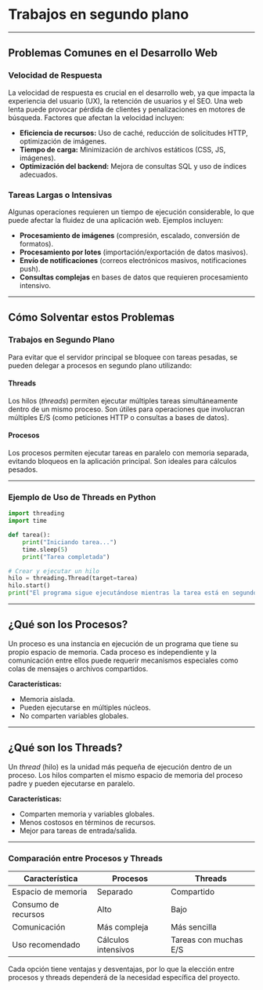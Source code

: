 # Trabajos en segundo plano

---

## Problemas Comunes en el Desarrollo Web 

### Velocidad de Respuesta
La velocidad de respuesta es crucial en el desarrollo web, ya que impacta la experiencia del usuario (UX), la retención de usuarios y el SEO. Una web lenta puede provocar pérdida de clientes y penalizaciones en motores de búsqueda. Factores que afectan la velocidad incluyen:
- **Eficiencia de recursos:** Uso de caché, reducción de solicitudes HTTP, optimización de imágenes.
- **Tiempo de carga:** Minimización de archivos estáticos (CSS, JS, imágenes).
- **Optimización del backend:** Mejora de consultas SQL y uso de índices adecuados.

### Tareas Largas o Intensivas
Algunas operaciones requieren un tiempo de ejecución considerable, lo que puede afectar la fluidez de una aplicación web. Ejemplos incluyen:
- **Procesamiento de imágenes** (compresión, escalado, conversión de formatos).
- **Procesamiento por lotes** (importación/exportación de datos masivos).
- **Envío de notificaciones** (correos electrónicos masivos, notificaciones push).
- **Consultas complejas** en bases de datos que requieren procesamiento intensivo.

---

## Cómo Solventar estos Problemas

### Trabajos en Segundo Plano
Para evitar que el servidor principal se bloquee con tareas pesadas, se pueden delegar a procesos en segundo plano utilizando:

#### Threads
Los hilos (*threads*) permiten ejecutar múltiples tareas simultáneamente dentro de un mismo proceso. Son útiles para operaciones que involucran múltiples E/S (como peticiones HTTP o consultas a bases de datos).

#### Procesos
Los procesos permiten ejecutar tareas en paralelo con memoria separada, evitando bloqueos en la aplicación principal. Son ideales para cálculos pesados.

---

### Ejemplo de Uso de Threads en Python

```python
import threading
import time

def tarea():
    print("Iniciando tarea...")
    time.sleep(5)
    print("Tarea completada")

# Crear y ejecutar un hilo
hilo = threading.Thread(target=tarea)
hilo.start()
print("El programa sigue ejecutándose mientras la tarea está en segundo plano")
```

---

## ¿Qué son los Procesos?
Un proceso es una instancia en ejecución de un programa que tiene su propio espacio de memoria. Cada proceso es independiente y la comunicación entre ellos puede requerir mecanismos especiales como colas de mensajes o archivos compartidos.

**Características:**
- Memoria aislada.
- Pueden ejecutarse en múltiples núcleos.
- No comparten variables globales.

---

## ¿Qué son los Threads?
Un *thread* (hilo) es la unidad más pequeña de ejecución dentro de un proceso. Los hilos comparten el mismo espacio de memoria del proceso padre y pueden ejecutarse en paralelo.

**Características:**
- Comparten memoria y variables globales.
- Menos costosos en términos de recursos.
- Mejor para tareas de entrada/salida.

---

### Comparación entre Procesos y Threads

| Característica  | Procesos | Threads |
|---------------|----------|---------|
| Espacio de memoria | Separado | Compartido |
| Consumo de recursos | Alto | Bajo |
| Comunicación | Más compleja | Más sencilla |
| Uso recomendado | Cálculos intensivos | Tareas con muchas E/S |

Cada opción tiene ventajas y desventajas, por lo que la elección entre procesos y threads dependerá de la necesidad específica del proyecto.